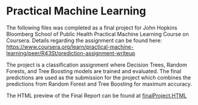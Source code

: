# Practical Machine Learning

The following files was completed as a final project for John Hopkins Bloomberg School of Public Health Practical Machine Learning Course on Coursera. Details regarding the assignment can be found here: https://www.coursera.org/learn/practical-machine-learning/peer/R43St/prediction-assignment-writeup

The project is a classification assignment where Decision Trees, Random Forests, and Tree Boosting models are trained and evaluated. The final predictions are used as the submission for the project which combines the predictions from Random Forest and Tree Boosting for maximum accuracy. 

The HTML preview of the Final Report can be found at [finalProject.HTML](https://htmlpreview.github.io/?https://github.com/k3v1nwang/Practical_Machine_Learning/blob/main/finalProject.html)
